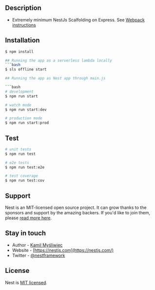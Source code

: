 ## Description

- Extremely minimum NestJs Scalfolding on Express. See [Webpack instructions](https://www.brymartinez.blog/deploying-nestjs-to-lambda-using-webpack/)

## Installation

````bash
$ npm install

## Running the app as a serverless lambda locally
```bash
$ sls offline start

## Running the app as Nest app through main.js

```bash
# development
$ npm run start

# watch mode
$ npm run start:dev

# production mode
$ npm run start:prod
````

## Test

```bash
# unit tests
$ npm run test

# e2e tests
$ npm run test:e2e

# test coverage
$ npm run test:cov
```

## Support

Nest is an MIT-licensed open source project. It can grow thanks to the sponsors and support by the amazing backers. If you'd like to join them, please [read more here](https://docs.nestjs.com/support).

## Stay in touch

- Author - [Kamil Myśliwiec](https://kamilmysliwiec.com)
- Website - [https://nestjs.com](https://nestjs.com/)
- Twitter - [@nestframework](https://twitter.com/nestframework)

## License

Nest is [MIT licensed](LICENSE).
